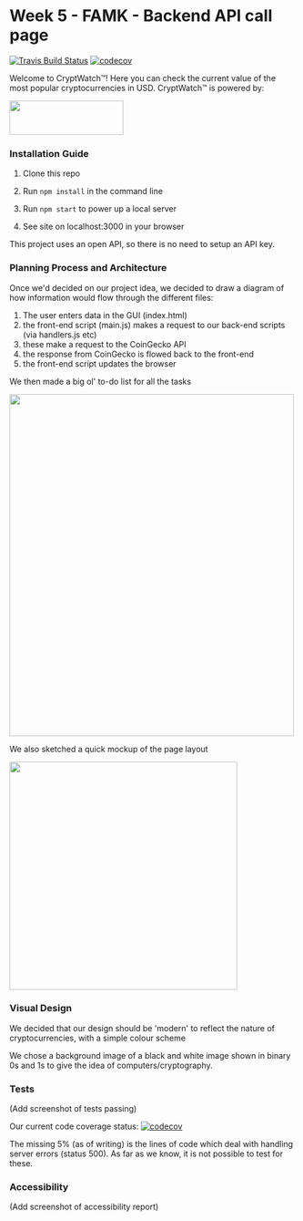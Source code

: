 # Week 5 - FAMK - Backend API call page

[![Travis Build Status](https://travis-ci.com/fac18/week5-famk-backend-api.svg?branch=master)](https://travis-ci.com/fac18/week5-famk-backend-api) [![codecov](https://codecov.io/gh/fac18/week5-famk-backend-api/branch/master/graph/badge.svg)](https://codecov.io/gh/fac18/week5-famk-backend-api)



Welcome to CryptWatch™!  Here you can check the current value of the most popular cryptocurrencies in USD.  CryptWatch™ is powered by:

<img src="https://imgur.com/h3vwxjT.jpg" width="200" height="60">


### Installation Guide

1. Clone this repo

2. Run `npm install` in the command line

3. Run `npm start` to power up a local server

4. See site on localhost:3000 in your browser

This project uses an open API, so there is no need to setup an API key.

### Planning Process and Architecture

Once we'd decided on our project idea, we decided to draw a diagram of how information would flow through the different files:
1. The user enters data in the GUI (index.html)
2. the front-end script (main.js) makes a request to our back-end scripts (via handlers.js etc)
3. these make a request to the CoinGecko API
4. the response from CoinGecko is flowed back to the front-end
5. the front-end script updates the browser 

We then made a big ol' to-do list for all the tasks

<img src="https://i.imgur.com/yARMsii.jpg" width="500" height="600">

We also sketched a quick mockup of the page layout

<img src="https://i.imgur.com/VBFJqiW.jpg" width="400" height="400">

### Visual Design

We decided that our design should be 'modern' to reflect the nature of cryptocurrencies, with a simple colour scheme

We chose a background image of a black and white image shown in binary 0s and 1s to give the idea of computers/cryptography.

### Tests

(Add screenshot of tests passing)

Our current code coverage status: [![codecov](https://codecov.io/gh/fac18/week5-famk-backend-api/branch/master/graph/badge.svg)](https://codecov.io/gh/fac18/week5-famk-backend-api)

The missing 5% (as of writing) is the lines of code which deal with handling server errors (status 500).  As far as we know, it is not possible to test for these.

### Accessibility

(Add screenshot of accessibility report)

